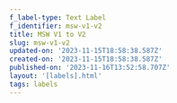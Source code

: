 ```yaml
---
f_label-type: Text Label
f_identifier: msw-v1-v2
title: MSW V1 to V2
slug: msw-v1-v2
updated-on: '2023-11-15T18:58:38.587Z'
created-on: '2023-11-15T18:58:38.587Z'
published-on: '2023-11-16T13:52:58.707Z'
layout: '[labels].html'
tags: labels
---
```



